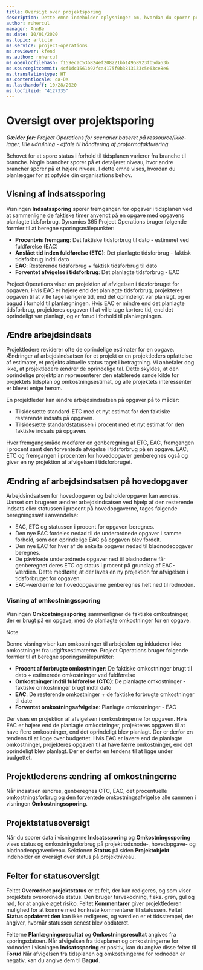 ```yaml
---
title: Oversigt over projektsporing
description: Dette emne indeholder oplysninger om, hvordan du sporer projektstatus og omkostningsforbrug.
author: ruhercul
manager: AnnBe
ms.date: 10/01/2020
ms.topic: article
ms.service: project-operations
ms.reviewer: kfend
ms.author: ruhercul
ms.openlocfilehash: f159ecac53b824ef208221bb14958923fb5da63b
ms.sourcegitcommit: 4cf1dc1561b92fca4175f0b3813133c5e63ce8e6
ms.translationtype: HT
ms.contentlocale: da-DK
ms.lasthandoff: 10/28/2020
ms.locfileid: "4127335"
---
```

# <a name="project-tracking-overview"></a>Oversigt over projektsporing

_**Gælder for:** Project Operations for scenarier baseret på ressource/ikke-lager, lille udrulning - aftale til håndtering af proformafakturering_

Behovet for at spore status i forhold til tidsplanen varierer fra branche til branche. Nogle brancher sporer på et detaljeret niveau, hvor andre brancher sporer på et højere niveau. I dette emne vises, hvordan du planlægger for at opfylde din organisations behov.

## <a name="effort-tracking-view"></a>Visning af indsatssporing

Visningen **Indsatssporing** sporer fremgangen for opgaver i tidsplanen ved at sammenligne de faktiske timer anvendt på en opgave med opgavens planlagte tidsforbrug. Dynamics 365 Project Operations bruger følgende formler til at beregne sporingsmålepunkter:

- **Procentvis fremgang**: Det faktiske tidsforbrug til dato - estimeret ved fuldførelse (EAC) 
- **Anslået tid inden fuldførelse (ETC)**: Det planlagte tidsforbrug - faktisk tidsforbrug indtil dato 
- **EAC**: Resterende tidsforbrug + faktisk tidsforbrug til dato 
- **Forventet afvigelse i tidsforbrug**: Det planlagte tidsforbrug - EAC

Project Operations viser en projektion af afvigelsen i tidsforbruget for opgaven. Hvis EAC er højere end det planlagte tidsforbrug, projekteres opgaven til at ville tage længere tid, end det oprindeligt var planlagt, og er bagud i forhold til planlægningen. Hvis EAC er mindre end det planlagte tidsforbrug, projekteres opgaven til at ville tage kortere tid, end det oprindeligt var planlagt, og er forud i forhold til planlægningen.

## <a name="reprojecting-effort"></a>Ændre arbejdsindsats

Projektledere reviderer ofte de oprindelige estimater for en opgave. Ændringer af arbejdsindsatsen for et projekt er en projektleders opfattelse af estimater, et projekts aktuelle status taget i betragtning. Vi anbefaler dog ikke, at projektledere ændrer de oprindelige tal. Dette skyldes, at den oprindelige projektplan repræsenterer den etablerede sande kilde for projektets tidsplan og omkostningsestimat, og alle projektets interessenter er blevet enige herom.

En projektleder kan ændre arbejdsindsatsen på opgaver på to måder:

- Tilsidesætte standard-ETC med et nyt estimat for den faktiske resterende indsats på opgaven. 
- Tilsidesætte standardstatussen i procent med et nyt estimat for den faktiske indsats på opgaven.

Hver fremgangsmåde medfører en genberegning af ETC, EAC, fremgangen i procent samt den forventede afvigelse i tidsforbrug på en opgave. EAC, ETC og fremgangen i procenten for hovedopgaver genberegnes også og giver en ny projektion af afvigelsen i tidsforbruget.

## <a name="reprojection-of-effort-on-summary-tasks"></a>Ændring af arbejdsindsatsen på hovedopgaver

Arbejdsindsatsen for hovedopgaver og beholderopgaver kan ændres. Uanset om brugeren ændrer arbejdsindsatsen ved hjælp af den resterende indsats eller statussen i procent på hovedopgaverne, tages følgende beregningssæt i anvendelse:

- EAC, ETC og statussen i procent for opgaven beregnes.
- Den nye EAC fordeles nedad til de underordnede opgaver i samme forhold, som den oprindelige EAC på opgaven blev fordelt.
- Den nye EAC for hver af de enkelte opgaver nedad til bladnodeopgaver beregnes. 
- De påvirkede underordnede opgaver ned til bladnoderne får genberegnet deres ETC og status i procent på grundlag af EAC-værdien. Dette medfører, at der laves en ny projektion for afvigelsen i tidsforbruget for opgaven. 
- EAC-værdierne for hovedopgaverne genberegnes helt ned til rodnoden.

### <a name="cost-tracking-view"></a>Visning af omkostningssporing 

Visningen **Omkostningssporing** sammenligner de faktiske omkostninger, der er brugt på en opgave, med de planlagte omkostninger for en opgave. 

> [!NOTE]
> Denne visning viser kun omkostninger til arbejdsløn og inkluderer ikke omkostninger fra udgiftsestimaterne. Project Operations bruger følgende formler til at beregne sporingsmålepunkter:

- **Procent af forbrugte omkostninger**: De faktiske omkostninger brugt til dato ÷ estimerede omkostninger ved fuldførelse
- **Omkostninger indtil fuldførelse (CTC)**: De planlagte omkostninger - faktiske omkostninger brugt indtil dato
- **EAC**: De resterende omkostninger + de faktiske forbrugte omkostninger til date
- **Forventet omkostningsafvigelse**: Planlagte omkostninger - EAC

Der vises en projektion af afvigelsen i omkostningerne for opgaven. Hvis EAC er højere end de planlagte omkostninger, projekteres opgaven til at have flere omkostninger, end det oprindeligt blev planlagt. Der er derfor en tendens til at ligge over budgettet. Hvis EAC er lavere end de planlagte omkostninger, projekteres opgaven til at have færre omkostninger, end det oprindeligt blev planlagt. Der er derfor en tendens til at ligge under budgettet.

## <a name="project-managers-reprojection-of-cost"></a>Projektlederens ændring af omkostningerne

Når indsatsen ændres, genberegnes CTC, EAC, det procentuelle omkostningsforbrug og den forventede omkostningsafvigelse alle sammen i visningen **Omkostningssporing**.

## <a name="project-status-summary"></a>Projektstatusoversigt

Når du sporer data i visningerne **Indsatssporing** og **Omkostningssporing** vises status og omkostningsforbrug på projektrodsnode-, hovedopgave- og bladnodeopgaveniveau. Sektionen **Status** på siden **Projektobjekt** indeholder en oversigt over status på projektniveau.

## <a name="status-summary-fields"></a>Felter for statusoversigt

Feltet **Overordnet projektstatus** er et felt, der kan redigeres, og som viser projektets overordnede status. Den bruger farvekodning, f.eks. grøn, gul og rød, for at angive øget risiko. Feltet **Kommentarer** giver projektlederen mulighed for at komme med konkrete kommentarer til statussen. Feltet **Status opdateret den** kan ikke redigeres, og værdien er et tidsstempel, der angiver, hvornår statussen senest blev opdateret.

Felterne **Planlægningsresultat** og **Omkostningsresultat** angives fra sporingsdatoen. Når afvigelsen fra tidsplanen og omkostningerne for rodnoden i visningen **Indsatssporing** er positiv, kan du angive disse felter til **Forud** Når afvigelsen fra tidsplanen og omkostningerne for rodnoden er negativ, kan du angive dem til **Bagud**.
